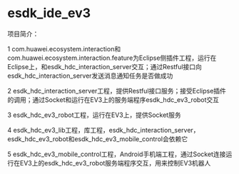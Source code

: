 # esdk_ide_ev3
项目简介：

1 com.huawei.ecosystem.interaction和com.huawei.ecosystem.interaction.feature为Eclipse侧插件工程，运行在Eclipse上，和esdk_hdc_interaction_server交互；通过Restful接口向esdk_hdc_interaction_server发送消息通知任务是否做成功 

2 esdk_hdc_interaction_server工程，提供Restful接口服务；接受Eclipse插件的调用；通过Socket和运行在EV3上的服务端程序esdk_hdc_ev3_robot交互 

3 esdk_hdc_ev3_robot工程，运行在EV3上，提供Socket服务 

4 esdk_hdc_ev3_lib工程，库工程，esdk_hdc_interaction_server，esdk_hdc_ev3_robot和esdk_hdc_ev3_mobile_control会依赖它 

5 esdk_hdc_ev3_mobile_control工程，Android手机端工程，通过Socket连接运行在EV3上的esdk_hdc_ev3_robot服务端程序交互，用来控制EV3机器人 

